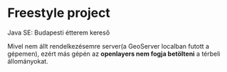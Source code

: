 # Freestyle project

Java SE: Budapesti étterem kereső

Mivel nem állt rendelkezésemre server(a GeoServer localban futott a gépemen),
ezért más gépén az **openlayers nem fogja betölteni** a térbeli állományokat.
